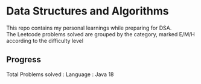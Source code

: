 # Data Structures and Algorithms

This repo contains my personal learnings while preparing for DSA.  
The Leetcode problems solved are grouped by the category, marked E/M/H according to the difficulty level

## Progress

Total Problems solved :
Language : Java 18